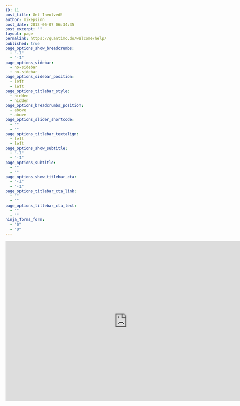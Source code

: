 ```yaml
---
ID: 11
post_title: Get Involved!
author: mikepsinn
post_date: 2013-06-07 06:34:35
post_excerpt: ""
layout: page
permalink: https://quantimo.do/welcome/help/
published: true
page_options_show_breadcrumbs:
  - "-1"
  - "-1"
page_options_sidebar:
  - no-sidebar
  - no-sidebar
page_options_sidebar_position:
  - left
  - left
page_options_titlebar_style:
  - hidden
  - hidden
page_options_breadcrumbs_position:
  - above
  - above
page_options_slider_shortcode:
  - ""
  - ""
page_options_titlebar_textalign:
  - left
  - left
page_options_show_subtitle:
  - "-1"
  - "-1"
page_options_subtitle:
  - ""
  - ""
page_options_show_titlebar_cta:
  - "-1"
  - "-1"
page_options_titlebar_cta_link:
  - ""
  - ""
page_options_titlebar_cta_text:
  - ""
  - ""
ninja_forms_form:
  - "0"
  - "0"
---
```

<iframe src="https://docs.google.com/a/thinkbynumbers.org/forms/d/1_iQyp7cbKOfl8MlQIpaZaeIGy8DQZeoFUTDp_Fpx0oc/viewform?embedded=true" height="500" width="760" frameborder="0" marginwidth="0" marginheight="0"></iframe>